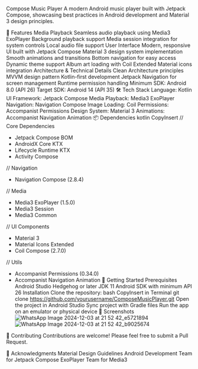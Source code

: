 Compose Music Player
A modern Android music player built with Jetpack Compose, showcasing best practices in Android development and Material 3 design principles.

🌟 Features
Media Playback
Seamless audio playback using Media3 ExoPlayer
Background playback support
Media session integration for system controls
Local audio file support
User Interface
Modern, responsive UI built with Jetpack Compose
Material 3 design system implementation
Smooth animations and transitions
Bottom navigation for easy access
Dynamic theme support
Album art loading with Coil
Extended Material icons integration
Architecture & Technical Details
Clean Architecture principles
MVVM design pattern
Kotlin-first development
Jetpack Navigation for screen management
Runtime permission handling
Minimum SDK: Android 8.0 (API 26)
Target SDK: Android 14 (API 35)
🛠️ Tech Stack
Language: Kotlin
UI Framework: Jetpack Compose
Media Playback: Media3 ExoPlayer
Navigation: Navigation Compose
Image Loading: Coil
Permissions: Accompanist Permissions
Design System: Material 3
Animations: Accompanist Navigation Animation
📦 Dependencies
kotlin
CopyInsert
// Core Dependencies
- Jetpack Compose BOM
- AndroidX Core KTX
- Lifecycle Runtime KTX
- Activity Compose

// Navigation
- Navigation Compose (2.8.4)

// Media
- Media3 ExoPlayer (1.5.0)
- Media3 Session
- Media3 Common

// UI Components
- Material 3
- Material Icons Extended
- Coil Compose (2.7.0)

// Utils
- Accompanist Permissions (0.34.0)
- Accompanist Navigation Animation
🚀 Getting Started
Prerequisites
Android Studio Hedgehog or later
JDK 11
Android SDK with minimum API 26
Installation
Clone the repository:
bash
CopyInsert in Terminal
git clone https://github.com/yourusername/ComposeMusicPlayer.git
Open the project in Android Studio
Sync project with Gradle files
Run the app on an emulator or physical device
📱 Screenshots
![WhatsApp Image 2024-12-03 at 21 52 42_e5721894](https://github.com/user-attachments/assets/fc18045c-6ccd-4d6c-9da6-590926dd9275) ![WhatsApp Image 2024-12-03 at 21 52 42_b9025674](https://github.com/user-attachments/assets/6845c439-3c9c-4442-ab30-c9164dd22521)


🤝 Contributing
Contributions are welcome! Please feel free to submit a Pull Request.

🙏 Acknowledgments
Material Design Guidelines
Android Development Team for Jetpack Compose
ExoPlayer Team for Media3
